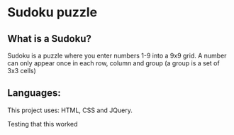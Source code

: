 # Sudoku puzzle

## What is a Sudoku?
Sudoku is a puzzle where you enter numbers 1-9 into a 9x9 grid.
A number can only appear once in each row, column and group (a group is a set of 3x3 cells)

## Languages:
This project uses: HTML, CSS and JQuery.

Testing that this worked
